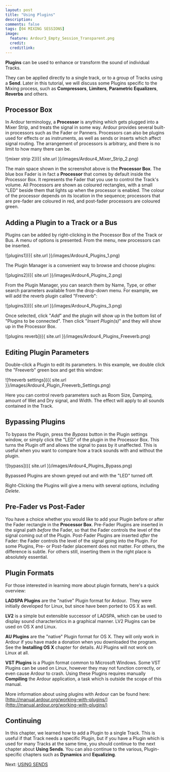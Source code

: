 ```yaml
---
layout: post
title: "Using Plugins"
description:
comments: false 
tags: [04 MIXING SESSIONS]
image:
  feature: Ardour3_Empty_Session_Transparent.png
  credit:  
  creditlink:  
---
```


**Plugins** can be used to enhance or transform the sound of individual
Tracks.

They can be applied directly to a single track, or to a group of Tracks using a **Send**. Later in
this tutorial, we will discuss some Plugins specific to the Mixing
process, such as **Compressors**, **Limiters**, **Parametric
Equalizers**, **Reverbs** and others.

## Processor Box 

In Ardour terminology, a **Processor** is anything which gets plugged
into a Mixer Strip, and treats the signal in some way. Ardour provides
several built-in processors such as the Fader or Panners. Processors can
also be plugins used for effects or as instruments, as well as sends or
inserts which affect signal routing. The arrangement of processors is
arbitrary, and there is no limit to how many there can be.

![mixer strip 2]({{ site.url }}/images/Ardour4_Mixer_Strip_2.png) 
 
The main space shown in the screenshot above is the **Processor Box**.
The blue box Fader is in fact a **Processor** that comes by default
inside the Processor Box. It represents the Fader that you use to
control the Track's volume. All Processors are shown as coloured
rectangles, with a small "LED" beside them that lights up when the
processor is enabled. The colour of the processor depends on its
location in the sequence; processors that are pre-fader are coloured in
red, and post-fader processors are coloured green. 

## Adding a Plugin to a Track or a Bus 

Plugins can be added by right-clicking in the Processor Box of the Track
or Bus. A menu of options is presented. From the menu, new processors
can be inserted. 

![plugins1]({{ site.url }}/images/Ardour4_Plugins_1.png) 

The Plugin Manager is a convenient way to browse and choose plugins:

![plugins2]({{ site.url }}/images/Ardour4_Plugins_2.png)

From the Plugin Manager, you can search them by Name, Type, or other
search parameters available from the drop-down menu. For example, we
will add the reverb plugin called "Freeverb":

![plugins3]({{ site.url }}/images/Ardour4_Plugins_3.png)

Once selected, click "*Add*" and the plugin will show up in the bottom
list of "Plugins to be connected". Then click "*Insert Plugin(s)*" and
they will show up in the Processor Box.

![plugins reverb]({{ site.url }}/images/Ardour4_Plugins_Freeverb.png)

## Editing Plugin Parameters

Double-click a Plugin to edit its parameters. In this example, we double
click the "Freeverb" green box and get this window:

![freeverb settings]({{ site.url }}/images/Ardour4_Plugin_Freeverb_Settings.png) 

Here you can control reverb parameters such as Room Size, Damping,
amount of Wet and Dry signal, and Width. The effect will apply to all
sounds contained in the Track. 

## Bypassing Plugins

To bypass the Plugin, press the *Bypass* button in the Plugin settings
window, or simply click the "LED" of the plugin in the Processor Box.
This turns the Plugin off and allows the signal to pass by it
unaffected. This is useful when you want to compare how a track sounds
with and without the plugin. 

![bypass]({{ site.url }}/images/Ardour4_Plugins_Bypass.png) 

Bypassed Plugins are shown greyed out and with the "LED" turned off. 

Right-Clicking the Plugins will give a menu with several options,
including *Delete*. 

## Pre-Fader vs Post-Fader

You have a choice whether you would like to add your Plugin before or
after the Fader rectangle in the **Processor Box**. Pre-Fader Plugins
are inserted in the signal path *before* the Fader, so that the Fader
controls the level of the signal coming out of the Plugin. Post-Fader
Plugins are inserted *after* the Fader: the Fader controls the level of
the signal going into the Plugin. For some Plugins, Pre- or Post-fader
placement does not matter. For others, the difference is subtle. For
others still, inserting them in the right place is absolutely essential.

## Plugin Formats

For those interested in learning more about plugin formats, here's a quick overview:

**LADSPA Plugins** are the "native" Plugin format for Ardour.  They were
initially developed for Linux, but since have been ported to OS X as
well.

**LV2** is a simple but extensible successor of LADSPA, which can be
used to display sound characteristics in a graphical manner. LV2 Plugins
can be used on OS X and Linux.

**AU Plugins** are the "native" Plugin format for OS X. They will only
work in Ardour if you have made a donation when you downloaded the
program. See the **Installing OS X** chapter for details. AU Plugins
will not work on Linux at all.

**VST Plugins** is a Plugin format common to Microsoft Windows. Some
VST Plugins can be used on Linux, however they may not function
correctly, or even cause Ardour to crash. Using these Plugins requires
manually **Compiling** the Ardour application, a task which is outside
the scope of this manual.

More information about using plugins with Ardour can be found here:
[http://manual.ardour.org/working-with-plugins/](http://manual.ardour.org/working-with-plugins/)

## Continuing

In this chapter, we learned how to add a Plugin to a single Track. This
is useful if that Track needs a specific Plugin, but if you have a
Plugin which is used for many Tracks at the same time, you should
continue to the next chapter about **Using Sends**. You can also
continue to the various, Plugin-specific chapters such as **Dynamics**
and **Equalizing**.

Next: [USING SENDS](../using-sends)
